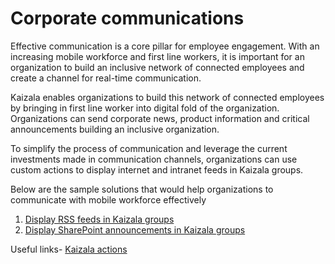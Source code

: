# Corporate communications

Effective communication is a core pillar for employee engagement. With an increasing mobile workforce and first line workers, it is important for an organization to build an inclusive network of connected employees and create a channel for real-time communication.

Kaizala enables organizations to build this network of connected employees by bringing in first line worker into digital fold of the organization. Organizations can send corporate news, product information and critical announcements building an inclusive organization.

To simplify the process of communication and leverage the current investments made in communication channels, organizations can use custom actions to display internet and intranet feeds in Kaizala groups.

Below are the sample solutions that would help organizations to communicate with mobile workforce effectively
 1. [Display RSS feeds in Kaizala groups](https://github.com/MicrosoftDocs/kaizala-docs/blob/master/Articles/BusinessSolutions/CorporateCommunications/GetRSSFeedsonKaizala/DisplayRSSFeedsinKaizalagroups.md)
 2. [Display SharePoint announcements in Kaizala groups](https://github.com/MicrosoftDocs/kaizala-docs/blob/master/Articles/BusinessSolutions/CorporateCommunications/SharepointAnnouncementsonKaizala/DisplaySharepointAnnouncements.md)

Useful links- [Kaizala actions](https://docs.microsoft.com/en-us/kaizala/actions/readme)
